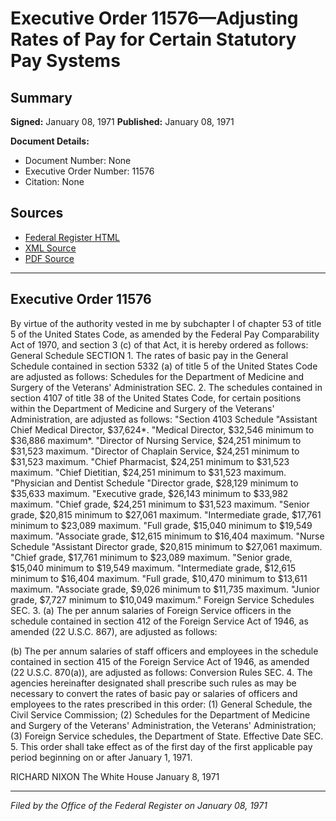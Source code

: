# Executive Order 11576—Adjusting Rates of Pay for Certain Statutory Pay Systems

## Summary

**Signed:** January 08, 1971
**Published:** January 08, 1971

**Document Details:**
- Document Number: None
- Executive Order Number: 11576
- Citation: None

## Sources
- [Federal Register HTML](https://www.presidency.ucsb.edu/documents/executive-order-11576-adjusting-rates-pay-for-certain-statutory-pay-systems)
- [XML Source](None)
- [PDF Source](None)

---

## Executive Order 11576

By virtue of the authority vested in me by subchapter I of chapter 53 of title 5 of the United States Code, as amended by the Federal Pay Comparability Act of 1970, and section 3 (c) of that Act, it is hereby ordered as follows:
General Schedule
SECTION 1. The rates of basic pay in the General Schedule contained in section 5332 (a) of title 5 of the United States Code are adjusted as follows:
Schedules for the Department of Medicine and Surgery of the Veterans' Administration
SEC. 2. The schedules contained in section 4107 of title 38 of the United States Code, for certain positions within the Department of Medicine and Surgery of the Veterans' Administration, are adjusted as follows:
"Section 4103 Schedule
"Assistant Chief Medical Director, $37,624*.
"Medical Director, $32,546 minimum to $36,886 maximum*.
"Director of Nursing Service, $24,251 minimum to $31,523 maximum.
"Director of Chaplain Service, $24,251 minimum to $31,523 maximum.
"Chief Pharmacist, $24,251 minimum to $31,523 maximum.
"Chief Dietitian, $24,251 minimum to $31,523 maximum.
"Physician and Dentist Schedule
"Director grade, $28,129 minimum to $35,633 maximum.
"Executive grade, $26,143 minimum to $33,982 maximum.
"Chief grade, $24,251 minimum to $31,523 maximum.
"Senior grade, $20,815 minimum to $27,061 maximum.
"Intermediate grade, $17,761 minimum to $23,089 maximum.
"Full grade, $15,040 minimum to $19,549 maximum.
"Associate grade, $12,615 minimum to $16,404 maximum.
"Nurse Schedule
"Assistant Director grade, $20,815 minimum to $27,061 maximum.
"Chief grade, $17,761 minimum to $23,089 maximum.
"Senior grade, $15,040 minimum to $19,549 maximum.
"Intermediate grade, $12,615 minimum to $16,404 maximum.
"Full grade, $10,470 minimum to $13,611 maximum.
"Associate grade, $9,026 minimum to $11,735 maximum.
"Junior grade, $7,727 minimum to $10,049 maximum."
Foreign Service Schedules
SEC. 3. (a) The per annum salaries of Foreign Service officers in the schedule contained in section 412 of the Foreign Service Act of 1946, as amended (22 U.S.C. 867), are adjusted as follows:

(b) The per annum salaries of staff officers and employees in the schedule contained in section 415 of the Foreign Service Act of 1946, as amended (22 U.S.C. 870(a)), are adjusted as follows:
Conversion Rules
SEC. 4. The agencies hereinafter designated shall prescribe such rules as may be necessary to convert the rates of basic pay or salaries of officers and employees to the rates prescribed in this order:
    (1) General Schedule, the Civil Service Commission;
    (2) Schedules for the Department of Medicine and Surgery of the Veterans' Administration, the Veterans' Administration;
    (3) Foreign Service schedules, the Department of State.
Effective Date
SEC. 5. This order shall take effect as of the first day of the first applicable pay period beginning on or after January 1, 1971.

RICHARD NIXON
The White House
January 8, 1971

---

*Filed by the Office of the Federal Register on January 08, 1971*
